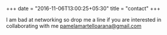 +++
date = "2016-11-06T13:00:25+05:30"
title = "contact"
+++



I am bad at networking so drop me a line if you are interested in collaborating with me [pamelamartelloarana@gmail.com](pamelamartelloarana@gmail.com)

